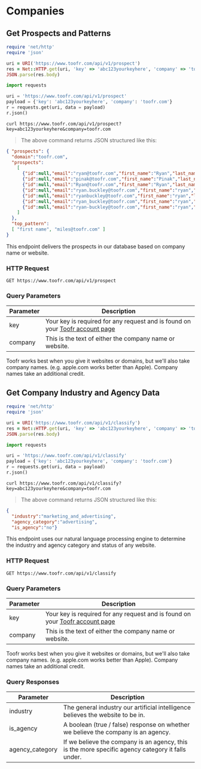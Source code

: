 # Companies

## Get Prospects and Patterns

```ruby
require 'net/http'
require 'json'

uri = URI('https://www.toofr.com/api/v1/prospect')
res = Net::HTTP.get(uri, 'key' => 'abc123yourkeyhere', 'company' => 'toofr.com')
JSON.parse(res.body)
```

```python
import requests

uri = 'https://www.toofr.com/api/v1/prospect'
payload = {'key': 'abc123yourkeyhere', 'company': 'toofr.com'}
r = requests.get(uri, data = payload)
r.json()
```

```shell
curl https://www.toofr.com/api/v1/prospect?key=abc123yourkeyhere&company=toofr.com
```

> The above command returns JSON structured like this:

```json
{ "prospects": {
  "domain":"toofr.com",
  "prospects":    
    [
      {"id":null,"email":"ryan@toofr.com","first_name":"Ryan","last_name":"Buckley","confidence":119},
      {"id":null,"email":"pinak@toofr.com","first_name":"Pinak","last_name":"Thakkar","confidence":79},
      {"id":null,"email":"Ryan@toofr.com","first_name":"Ryan","last_name":"Buckley","confidence":60},
      {"id":null,"email":"ryan.buckley@toofr.com","first_name":"ryan","last_name":"buckley","confidence":46},
      {"id":null,"email":"ryanbuckley@toofr.com","first_name":"ryan","last_name":"buckley","confidence":45},
      {"id":null,"email":"ryan_buckley@toofr.com","first_name":"ryan","last_name":"buckley","confidence":44},
      {"id":null,"email":"ryan-buckley@toofr.com","first_name":"ryan","last_name":"buckley","confidence":43}
    ]
  },
  "top_pattern":
  [ "first name", "miles@toofr.com" ]
}
```

This endpoint delivers the prospects in our database based on company name or website.

### HTTP Request

`GET https://www.toofr.com/api/v1/prospect`

### Query Parameters

Parameter | Description
--------- | -----------
key | Your key is required for any request and is found on your [Toofr account page](https://www.toofr.com/account)
company | This is the text of either the company name or website.

<aside class="success">
Toofr works best when you give it websites or domains, but we'll also take company names. (e.g. apple.com works better than Apple). Company names take an additional credit.
</aside>

## Get Company Industry and Agency Data

```ruby
require 'net/http'
require 'json'

uri = URI('https://www.toofr.com/api/v1/classify')
res = Net::HTTP.get(uri, 'key' => 'abc123yourkeyhere', 'company' => 'toofr.com')
JSON.parse(res.body)
```

```python
import requests

uri = 'https://www.toofr.com/api/v1/classify'
payload = {'key': 'abc123yourkeyhere', 'company': 'toofr.com'}
r = requests.get(uri, data = payload)
r.json()
```

```shell
curl https://www.toofr.com/api/v1/classify?key=abc123yourkeyhere&company=toofr.com
```

> The above command returns JSON structured like this:

```json
{
  "industry":"marketing_and_advertising",
  "agency_category":"advertising",
  "is_agency":"no"}
```

This endpoint uses our natural language processing engine to determine the industry and agency category and status of any website.

### HTTP Request

`GET https://www.toofr.com/api/v1/classify`

### Query Parameters

Parameter | Description
--------- | -----------
key | Your key is required for any request and is found on your [Toofr account page](https://www.toofr.com/account)
company | This is the text of either the company name or website.

<aside class="success">
Toofr works best when you give it websites or domains, but we'll also take company names. (e.g. apple.com works better than Apple). Company names take an additional credit.
</aside>

### Query Responses

Parameter | Description
--------- | -----------
industry | The general industry our artificial intelligence believes the website to be in.
is_agency | A boolean (true / false) response on whether we believe the company is an agency.
agency_category | If we believe the company is an agency, this is the more specific agency category it falls under. 
